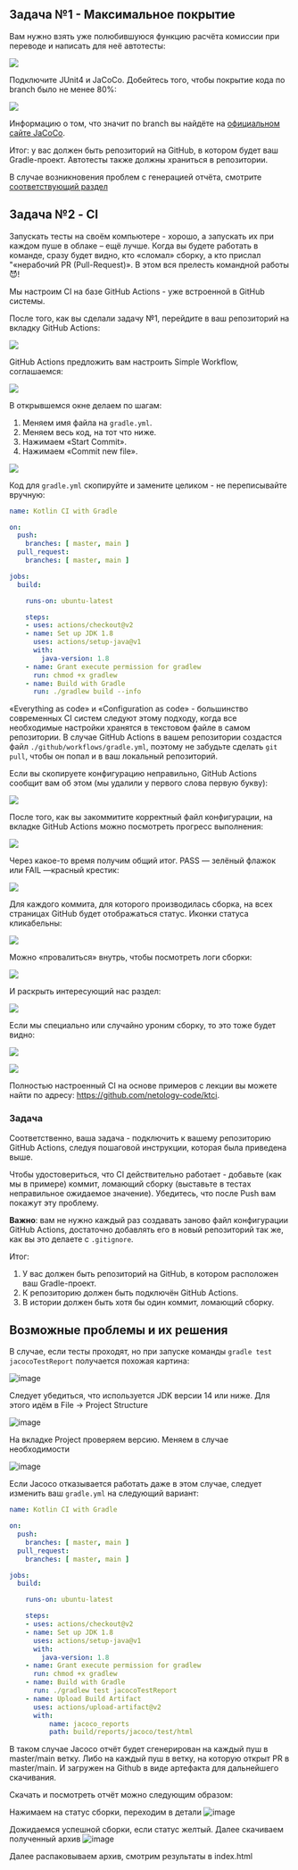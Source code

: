 ## Задача №1 - Максимальное покрытие

Вам нужно взять уже полюбившуюся функцию расчёта комиссии при переводе и написать для неё автотесты:

![](pic/vk-commission.png)

Подключите JUnit4 и JaCoCo. Добейтесь того, чтобы покрытие кода по branch было не менее 80%:

![](pic/branches.png)

Информацию о том, что значит по branch вы найдёте на [официальном сайте JaCoCo](https://www.eclemma.org/jacoco/trunk/doc/counters.html).

Итог: у вас должен быть репозиторий на GitHub, в котором будет ваш Gradle-проект. Автотесты также должны храниться в репозитории.

В случае возникновения проблем с генерацией отчёта, смотрите [соответствующий раздел](https://github.com/netology-code/kt-homeworks/blob/master/04_functions/README.md#%D0%B2%D0%BE%D0%B7%D0%BC%D0%BE%D0%B6%D0%BD%D1%8B%D0%B5-%D0%BF%D1%80%D0%BE%D0%B1%D0%BB%D0%B5%D0%BC%D1%8B-%D0%B8-%D0%B8%D1%85-%D1%80%D0%B5%D1%88%D0%B5%D0%BD%D0%B8%D1%8F)


## Задача №2 - CI

Запускать тесты на своём компьютере - хорошо, а запускать их при каждом пуше в облаке – ещё лучше. Когда вы будете работать в команде, сразу будет видно, кто «сломал» сборку, а кто прислал "«нерабочий PR (Pull-Request)». В этом вся прелесть командной работы 😈!

Мы настроим CI на базе GitHub Actions - уже встроенной в GitHub системы.

После того, как вы сделали задачу №1, перейдите в ваш репозиторий на вкладку GitHub Actions:

![](pic/actions1.png)

GitHub Actions предложить вам настроить Simple Workflow, соглашаемся:

![](pic/actions2.png)

В открывшемся окне делаем по шагам:
1. Меняем имя файла на `gradle.yml`.
1. Меняем весь код, на тот что ниже.
1. Нажимаем «Start Commit».
1. Нажимаем «Commit new file».

![](pic/actions3.png)

Код для `gradle.yml` скопируйте и замените целиком - не переписывайте вручную:

```yml
name: Kotlin CI with Gradle

on:
  push:
    branches: [ master, main ]
  pull_request:
    branches: [ master, main ]

jobs:
  build:

    runs-on: ubuntu-latest

    steps:
    - uses: actions/checkout@v2
    - name: Set up JDK 1.8
      uses: actions/setup-java@v1
      with:
        java-version: 1.8
    - name: Grant execute permission for gradlew
      run: chmod +x gradlew
    - name: Build with Gradle
      run: ./gradlew build --info

```

«Everything as code» и «Configuration as code» - большинство современных CI систем следуют этому подходу, когда все необходимые настройки хранятся в текстовом файле в самом репозитории. В случае GitHub Actions в вашем репозитории создастся файл `./github/workflows/gradle.yml`, поэтому не забудьте сделать `git pull`, чтобы он попал и в ваш локальный репозиторий.

Если вы скопируете конфигурацию неправильно, GitHub Actions сообщит вам об этом (мы удалили у первого слова первую букву):

![](pic/actions4.png)

После того, как вы закоммитите корректный файл конфигурации, на вкладке GitHub Actions можно посмотреть прогресс выполнения:

![](pic/actions5.png)

Через какое-то время получим общий итог. PASS — зелёный флажок или FAIL —красный крестик:

![](pic/actions6.png)

Для каждого коммита, для которого производилась сборка, на всех страницах GitHub будет отображаться статус. Иконки статуса кликабельны:

![](pic/actions7.png)

Можно «провалиться» внутрь, чтобы посмотреть логи сборки:

![](pic/actions8.png)

И раскрыть интересующий нас раздел:

![](pic/actions9.png)

Если мы специально или случайно уроним сборку, то это тоже будет видно:

![](pic/actions10.png)

![](pic/actions11.png)

Полностью настроенный CI на основе примеров с лекции вы можете найти по адресу: https://github.com/netology-code/ktci.

### Задача

Соответственно, ваша задача - подключить к вашему репозиторию GitHub Actions, следуя пошаговой инструкции, которая была приведена выше.

Чтобы удостовериться, что CI действительно работает - добавьте (как мы в примере) коммит, ломающий сборку (выставьте в тестах неправильное ожидаемое значение). Убедитесь, что после Push вам покажут эту проблему.

**Важно**: вам не нужно каждый раз создавать заново файл конфигурации GitHub Actions, достаточно добавлять его в новый репозиторий так же, как вы это делаете с `.gitignore`.

Итог:
1. У вас должен быть репозиторий на GitHub, в котором расположен ваш Gradle-проект.
1. К репозиторию должен быть подключён GitHub Actions.
1. В истории должен быть хотя бы один коммит, ломающий сборку.

## Возможные проблемы и их решения

В случае, если тесты проходят, но при запуске команды `gradle test jacocoTestReport` получается похожая картина:

![image](https://user-images.githubusercontent.com/13727567/112562424-46854400-8de8-11eb-978f-2668f981ca58.png)

Следует убедиться, что используется JDK версии 14 или ниже. Для этого идём в File -> Project Structure

![image](https://user-images.githubusercontent.com/13727567/112562737-096d8180-8de9-11eb-9ad4-77127976f3f8.png)

На вкладке Project проверяем версию. Меняем в случае необходимости

![image](https://user-images.githubusercontent.com/13727567/112562819-36ba2f80-8de9-11eb-93ec-fe83263d5e23.png)

Если Jacoco отказывается работать даже в этом случае, следует изменить ваш `gradle.yml` на следующий вариант:

```yml
name: Kotlin CI with Gradle

on:
  push:
    branches: [ master, main ]
  pull_request:
    branches: [ master, main ]

jobs:
  build:

    runs-on: ubuntu-latest

    steps:
    - uses: actions/checkout@v2
    - name: Set up JDK 1.8
      uses: actions/setup-java@v1
      with:
        java-version: 1.8
    - name: Grant execute permission for gradlew
      run: chmod +x gradlew
    - name: Build with Gradle
      run: ./gradlew test jacocoTestReport
    - name: Upload Build Artifact
      uses: actions/upload-artifact@v2
      with:
          name: jacoco_reports
          path: build/reports/jacoco/test/html

```
В таком случае Jacoco отчёт будет сгенерирован на каждый пуш в master/main ветку. Либо на каждый пуш в ветку, на которую открыт PR в master/main. И загружен на Github в виде артефакта для дальнейшего скачивания.

Скачать и посмотреть отчёт можно следующим образом:

Нажимаем на статус сборки, переходим в детали
![image](https://user-images.githubusercontent.com/13727567/112563989-741fbc80-8deb-11eb-8567-b5a816db5520.png)

Дожидаемся успешной сборки, если статус желтый. Далее скачиваем полученный архив
![image](https://user-images.githubusercontent.com/13727567/112564243-f7411280-8deb-11eb-8530-4f615ba50caf.png)

Далее распаковываем архив, смотрим результаты в index.html
